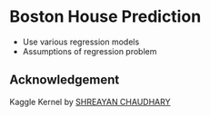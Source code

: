# Boston House Prediction

- Use various regression models
- Assumptions of regression problem


## Acknowledgement

Kaggle Kernel by [SHREAYAN CHAUDHARY](https://www.kaggle.com/code/shreayan98c/boston-house-price-prediction)